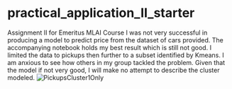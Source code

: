 # practical_application_II_starter
Assignment II for Emeritus MLAI Course
I was not very successful in producing a model to predict price from the dataset of cars provided.  The accompanying notebook holds my best result which is still not good.  I limited the data to pickups then further to a subset identified by Kmeans.  I am anxious to see how others in my group tackled the problem.  Given that the model if not very good, I will make no attempt to describe the cluster modeled.
![PickupsCluster1Only](https://github.com/rickhiggs/practical_application_II_starter/assets/153467971/fd6eece8-00f9-4169-bb61-47d123c833fc)

